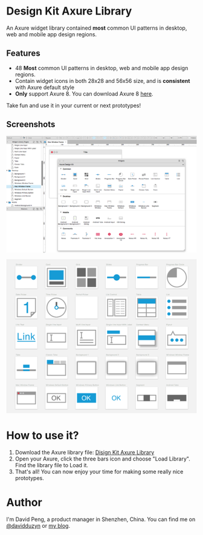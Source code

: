 # Design Kit Axure Library

An Axure widget library contained **most** common UI patterns in desktop, web and mobile app design regions.

## Features

-   48 **Most** common UI patterns in desktop, web and mobile app design regions.
-   Contain widget icons in both 28x28 and 56x56 size, and is **consistent** with Axure default style
-   **Only** support Axure 8. You can download Axure 8 [here](http://www.axure.com/download).

Take fun and use it in your current or next prototypes!

## Screenshots

![All widgets](./widgets.png)

![Some icons painted in Sktech](./icons.png)

# How to use it?

1. Download the Axure library file: [Disign Kit Axure Library](./Design%20Kit.rplib?raw=true)
2. Open your Axure, click the three bars icon and choose "Load Library". Find the library file to Load it.
3. That's all! You can now enjoy your time for making some really nice prototypes.

# Author

I'm David Peng, a product manager in Shenzhen, China. You can find me on [@davidduzyn](http://twitter.com/davidduzyn) or [my blog](http://www.pengdaiwu.com).
